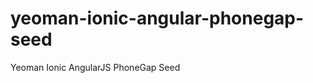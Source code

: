 yeoman-ionic-angular-phonegap-seed
==================================

Yeoman Ionic AngularJS PhoneGap Seed
